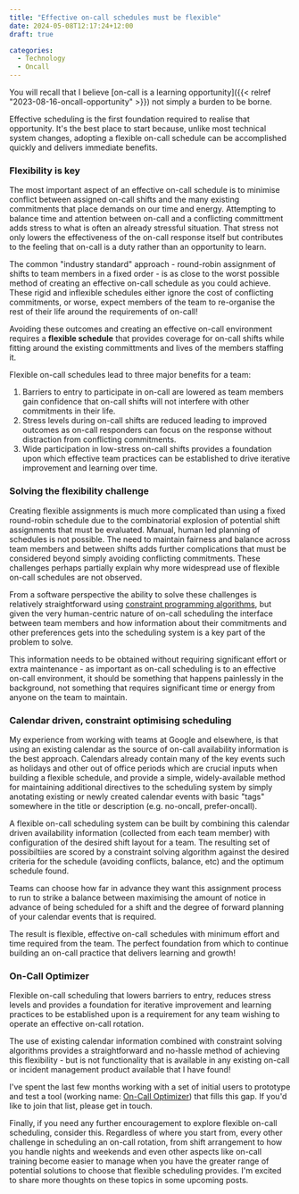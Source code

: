 ```yaml
---
title: "Effective on-call schedules must be flexible"
date: 2024-05-08T12:17:24+12:00
draft: true

categories:
  - Technology
  - Oncall
---
```


You will recall that I believe [on-call is a learning opportunity]({{< relref "2023-08-16-oncall-opportunity" >}}) not simply a burden to be borne.

Effective scheduling is the first foundation required to realise that opportunity. It's the best place to start because,
unlike most technical system changes, adopting a flexible on-call schedule can be accomplished quickly and delivers immediate benefits.


### Flexibility is key

The most important aspect of an effective on-call schedule is to minimise conflict between assigned on-call shifts and the many existing commitments
that place demands on our time and energy. Attempting to balance
time and attention between on-call and a conflicting committment adds stress to what is often an already stressful situation. That stress
not only lowers the effectiveness of the on-call response itself but contributes to the feeling that on-call is a duty rather than an opportunity to learn.

The common "industry standard" approach - round-robin assignment of shifts to team members in a fixed order - is as close to the worst possible method
of creating an effective on-call schedule as you could achieve. These rigid and inflexible schedules either ignore the cost of conflicting
commitments, or worse, expect members of the team to re-organise the rest of their life around the requirements of on-call!

Avoiding these outcomes and creating an effective on-call environment requires a **flexible schedule** that provides coverage for on-call shifts while
fitting around the existing committments and lives of the members staffing it.

Flexible on-call schedules lead to three major benefits for a team:
1. Barriers to entry to participate in on-call are lowered as team members gain confidence that on-call shifts will not interfere with other commitments in their life.
1. Stress levels during on-call shifts are reduced leading to improved outcomes as on-call responders can focus on the response without distraction from conflicting commitments.
3. Wide participation in low-stress on-call shifts provides a foundation upon which effective team practices can be established to drive iterative improvement and learning over time.


### Solving the flexibility challenge

Creating flexible assignments is much more complicated than using a fixed round-robin schedule due to the combinatorial explosion of potential shift
assignments that must be evaluated. Manual, human led planning of schedules is not possible. The need to maintain fairness and balance across team members
and between shifts adds further complications that must be considered beyond simply avoiding conflicting commitments. These challenges perhaps
partially explain why more widespread use of flexible on-call schedules are not observed.

From a software perspective the ability to solve these challenges is relatively straightforward using [constraint programming algorithms](https://en.wikipedia.org/wiki/Constraint_programming), but given the very human-centric nature of on-call scheduling the interface between team members and how information about
their commitments and other preferences gets into the scheduling system is a key part of the problem to solve.

This information needs to be obtained without requiring significant effort or extra maintenance - as important as on-call scheduling is to an effective on-call environment, it should be something that happens painlessly in the background, not
something that requires significant time or energy from anyone on the team to maintain.


### Calendar driven, constraint optimising scheduling

My experience from working with teams at Google and elsewhere, is that using an existing calendar as the source of on-call availability information
is the best approach. Calendars already contain many of the key events such as holidays and other out of office periods which are crucial inputs when building
a flexible schedule, and provide a simple, widely-available method for maintaining additional directives to the scheduling system by simply anotating existing
or newly created calendar events with basic "tags" somewhere in the title or description (e.g. no-oncall, prefer-oncall).

A flexible on-call scheduling system can be built by combining this calendar driven availability information (collected from each team member) with
configuration of the desired shift layout for a team. The resulting set of possibiltiies are scored by a constraint solving algorithm against the desired
criteria for the schedule (avoiding conflicts, balance, etc) and the optimum schedule found.

Teams can choose how far in advance they want this assignment process to run to strike a balance between maximising the amount of notice in advance of
being scheduled for a shift and the degree of forward planning of your calendar events that is required.

The result is flexible, effective on-call schedules with minimum effort and time required from the team. The perfect foundation from which to continue
building an on-call practice that delivers learning and growth!

### On-Call Optimizer

Flexible on-call scheduling that lowers barriers to entry, reduces stress levels and provides a foundation for iterative improvement and learning practices
to be established upon is a requirement for any team wishing to operate an effective on-call rotation.

The use of existing calendar information combined with
constraint solving algorithms provides a straightforward and no-hassle method of achieving this flexibility - but is not functionality that is available in
any existing on-call or incident management product available that I have found!

I've spent the last few months working with a set of initial users to prototype and test a tool (working name: [On-Call Optimizer](https://oncall-optimizer.com))
that fills this gap. If you'd like to join that list, please get in touch.

Finally, if you need any further encouragement to explore flexible on-call scheduling, consider this. Regardless of where you start from, every other challenge in
scheduling an on-call rotation, from shift arrangement to how you handle nights and weekends and even other aspects like on-call training become easier to manage
when you have the greater range of potential solutions to choose that flexible scheduling provides. I'm excited to share more thoughts on these topics in some
upcoming posts.

